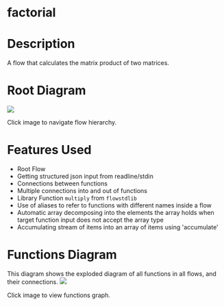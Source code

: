 factorial
==

Description
===
A flow that calculates the matrix product of two matrices.

Root Diagram
===
<a href="root.dot.svg" target="_blank"><img src="root.dot.svg"></a>

Click image to navigate flow hierarchy.

Features Used
===
* Root Flow
* Getting structured json input from readline/stdin
* Connections between functions
* Multiple connections into and out of functions
* Library Function `multiply` from `flowstdlib`
* Use of aliases to refer to functions with different names inside a flow
* Automatic array decomposing into the elements the array holds when target function input does not accept the 
array type
* Accumulating stream of items into an array of items using 'accumulate'

Functions Diagram
===
This diagram shows the exploded diagram of all functions in all flows, and their connections.
<a href="functions.dot.svg" target="_blank"><img src="functions.dot.svg"></a>

Click image to view functions graph.